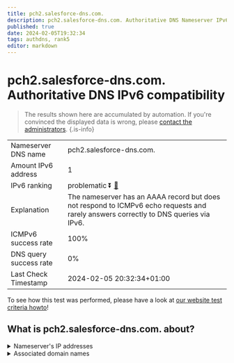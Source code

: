 ```yaml
---
title: pch2.salesforce-dns.com.
description: pch2.salesforce-dns.com. Authoritative DNS Nameserver IPv6 compatibility
published: true
date: 2024-02-05T19:32:34
tags: authdns, rank5
editor: markdown
---
```


# pch2.salesforce-dns.com. Authoritative DNS IPv6 compatibility

> The results shown here are accumulated by automation. If you're convinced the displayed data is wrong, please [contact the administrators](/howto/chat). 
{.is-info}




|   |   |
| - | - |
| Nameserver DNS name | pch2.salesforce-dns.com.
| Amount IPv6 address | 1
| IPv6 ranking | problematic :arrow_double_down: [🔗](/howto/ranking) |
| Explanation | The nameserver has an AAAA record but does not respond to ICMPv6 echo requests and rarely answers correctly to DNS queries via IPv6. |
| ICMPv6 success rate | 100%|
| DNS query success rate | 0% |
| Last Check Timestamp | 2024-02-05 20:32:34+01:00 |

To see how this test was performed, please have a look at [our website test criteria howto](/howto/testcriteria/authdns)!


## What is pch2.salesforce-dns.com. about?




<details>
<summary>Nameserver's IP addresses</summary>

2620:171:80a::1

</details>



<details>
<summary>Associated domain names</summary>

www.salesforce.com

</details>
